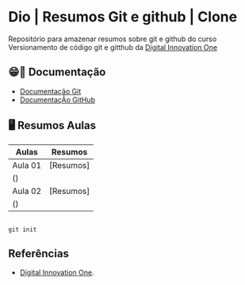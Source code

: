 # Dio | Resumos Git e github | Clone

Repositório para amazenar resumos sobre git e github do curso Versionamento de código git e gitthub da [Digital Innovation One](https://web.dio.me/course/versionamento-de-codigo-com-git-e-github/learning/599dd3dd-d189-474f-a55c-22f37b4472da?back=/track/coding-future-avanade-net-developer&tab=undefined&moduleId=undefined)

## 😁📖 Documentação
- [Documentação Git](https://git-scm.com/)
- [DocumentaçÃo GitHub ](https://github.com/Samucation/Projeto_Site)


## 🖥️ Resumos Aulas

|Aulas | Resumos|
|------|-------|
|Aula 01 | [Resumos] 
() |
|Aula 02 | [Resumos] 
() |

```

git init 
```

## Referências

- [Digital Innovation One]().
